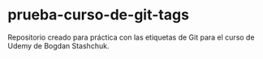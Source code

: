 # prueba-curso-de-git-tags
Repositorio creado para práctica con las etiquetas de Git para el curso de Udemy de Bogdan Stashchuk.
